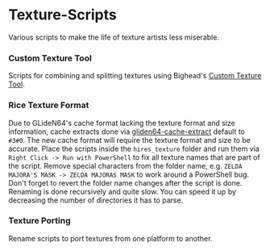 # Texture-Scripts
Various scripts to make the life of texture artists less miserable.

### Custom Texture Tool
Scripts for combining and splitting textures using Bighead's [Custom Texture Tool](https://forums.dolphin-emu.org/Thread-custom-texture-tool-ps-v49-0).

### Rice Texture Format
Due to GLideN64's cache format lacking the texture format and size information, cache extracts done via [gliden64-cache-extract](https://github.com/ecsv/gliden64-cache-extract) default to `#3#0`. The new cache format will require the texture format and size to be accurate. Place the scripts inside the `hires_texture` folder and run them via `Right Click -> Run with PowerShell` to fix all texture names that are part of the script. Remove special characters from the folder name, e.g. `ZELDA MAJORA'S MASK -> ZELDA MAJORAS MASK` to work around a PowerShell bug. Don't forget to revert the folder name changes after the script is done. Renaming is done recursively and quite slow. You can speed it up by decreasing the number of directories it has to parse.

### Texture Porting
Rename scripts to port textures from one platform to another.
